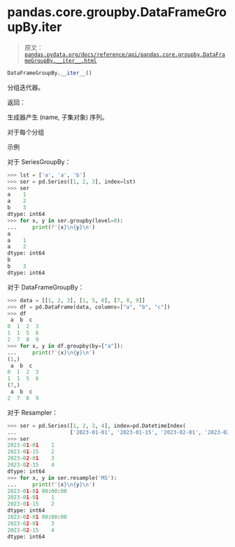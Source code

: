 # pandas.core.groupby.DataFrameGroupBy.__iter__ 

> 原文：[`pandas.pydata.org/docs/reference/api/pandas.core.groupby.DataFrameGroupBy.__iter__.html`](https://pandas.pydata.org/docs/reference/api/pandas.core.groupby.DataFrameGroupBy.__iter__.html)

```py
DataFrameGroupBy.__iter__()
```

分组迭代器。

返回：

生成器产生 (name, 子集对象) 序列。

对于每个分组

示例

对于 SeriesGroupBy：

```py
>>> lst = ['a', 'a', 'b']
>>> ser = pd.Series([1, 2, 3], index=lst)
>>> ser
a    1
a    2
b    3
dtype: int64
>>> for x, y in ser.groupby(level=0):
...     print(f'{x}\n{y}\n')
a
a    1
a    2
dtype: int64
b
b    3
dtype: int64 
```

对于 DataFrameGroupBy：

```py
>>> data = [[1, 2, 3], [1, 5, 6], [7, 8, 9]]
>>> df = pd.DataFrame(data, columns=["a", "b", "c"])
>>> df
 a  b  c
0  1  2  3
1  1  5  6
2  7  8  9
>>> for x, y in df.groupby(by=["a"]):
...     print(f'{x}\n{y}\n')
(1,)
 a  b  c
0  1  2  3
1  1  5  6
(7,)
 a  b  c
2  7  8  9 
```

对于 Resampler：

```py
>>> ser = pd.Series([1, 2, 3, 4], index=pd.DatetimeIndex(
...                 ['2023-01-01', '2023-01-15', '2023-02-01', '2023-02-15']))
>>> ser
2023-01-01    1
2023-01-15    2
2023-02-01    3
2023-02-15    4
dtype: int64
>>> for x, y in ser.resample('MS'):
...     print(f'{x}\n{y}\n')
2023-01-01 00:00:00
2023-01-01    1
2023-01-15    2
dtype: int64
2023-02-01 00:00:00
2023-02-01    3
2023-02-15    4
dtype: int64 
```
